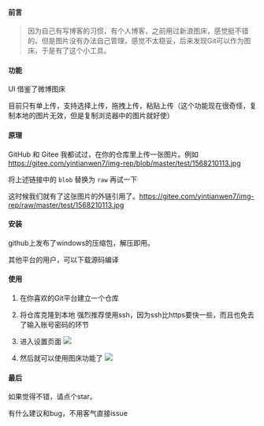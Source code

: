 #### 前言
> 因为自己有写博客的习惯，有个人博客，之前用过新浪图床，感觉挺不错的。但是图片没有办法自己管理，感觉不太稳妥，后来发现Git可以作为图床，于是有了这个小工具。

#### 功能
UI 借鉴了微博图床

目前只有单上传，支持选择上传，拖拽上传，粘贴上传（这个功能现在很奇怪，复制本地的图片无效，但是复制浏览器中的图片就好使）

#### 原理
GitHub 和 Gitee 我都试过，在你的仓库里上传一张图片。例如 https://gitee.com/yintianwen7/img-rep/blob/master/test/1568210113.jpg

将上述链接中的 `blob` 替换为 `raw` 再试一下

这时候我们就有了这张图片的外链引用了。https://gitee.com/yintianwen7/img-rep/raw/master/test/1568210113.jpg


#### 安装
github上发布了windows的压缩包，解压即用。

其他平台的用户，可以下载源码编译

#### 使用
1. 在你喜欢的Git平台建立一个仓库

2. 将仓库克隆到本地
强烈推荐使用ssh，因为ssh比https要快一些，而且也免去了输入账号密码的环节

3. 进入设置页面
![](https://gitee.com/yintianwen7/img-rep2/raw/master/testttt/49E3D35F-96CA-4B21-A544-AB1E200A0E08.png)

4. 然后就可以使用图床功能了
![](https://gitee.com/yintianwen7/img-rep2/raw/master/new/F9008610-95ED-4F70-B08B-4CDD08F6B974.png)

#### 最后
如果觉得不错，请点个star。

有什么建议和bug，不用客气直接issue